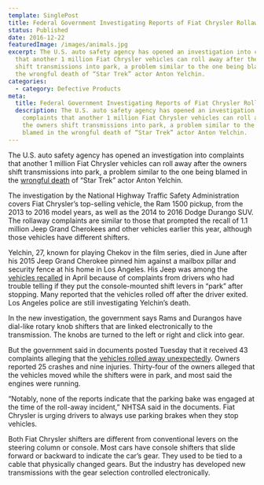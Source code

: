 ```yaml
---
template: SinglePost
title: Federal Government Investigating Reports of Fiat Chrysler Rollaways
status: Published
date: 2016-12-22
featuredImage: /images/animals.jpg
excerpt: The U.S. auto safety agency has opened an investigation into complaints
  that another 1 million Fiat Chrysler vehicles can roll away after the owners
  shift transmissions into park, a problem similar to the one being blamed in
  the wrongful death of “Star Trek” actor Anton Yelchin.
categories:
  - category: Defective Products
meta:
  title: Federal Government Investigating Reports of Fiat Chrysler Rollaways
  description: The U.S. auto safety agency has opened an investigation into
    complaints that another 1 million Fiat Chrysler vehicles can roll away after
    the owners shift transmissions into park, a problem similar to the one being
    blamed in the wrongful death of “Star Trek” actor Anton Yelchin.
---
```

<!--StartFragment-->

The U.S. auto safety agency has opened an investigation into complaints that another 1 million Fiat Chrysler vehicles can roll away after the owners shift transmissions into park, a problem similar to the one being blamed in the [wrongful death](/practice-areas/wrongful-death-attorney/) of “Star Trek” actor Anton Yelchin.

The investigation by the National Highway Traffic Safety Administration covers Fiat Chrysler’s top-selling vehicle, the Ram 1500 pickup, from the 2013 to 2016 model years, as well as the 2014 to 2016 Dodge Durango SUV. The rollaway complaints are similar to those that prompted the recall of 1.1 million Jeep Grand Cherokees and other vehicles earlier this year, although those vehicles have different shifters.

Yelchin, 27, known for playing Chekov in the film series, died in June after his 2015 Jeep Grand Cherokee pinned him against a mailbox pillar and security fence at his home in Los Angeles. His Jeep was among the [vehicles recalled](/practice-areas/product-defect-lawyer/) in April because of complaints from drivers who had trouble telling if they put the console-mounted shift levers in “park” after stopping. Many reported that the vehicles rolled off after the driver exited. Los Angeles police are still investigating Yelchin’s death.

In the new investigation, the government says Rams and Durangos have dial-like rotary knob shifters that are linked electronically to the transmission. The knobs are turned to the left or right and click into gear.

But the government said in documents posted Tuesday that it received 43 complaints alleging that the [vehicles rolled away unexpectedly](/practice-areas/product-defect-lawyer/). Owners reported 25 crashes and nine injuries. Thirty-four of the owners alleged that the vehicles moved while the shifters were in park, and most said the engines were running.

“Notably, none of the reports indicate that the parking bake was engaged at the time of the roll-away incident,” NHTSA said in the documents. Fiat Chrysler is urging drivers to always use parking brakes when they stop vehicles.

Both Fiat Chrysler shifters are different from conventional levers on the steering column or console. Most cars have console shifters that slide forward or backward to indicate the car’s gear. They used to be tied to a cable that physically changed gears. But the industry has developed new transmissions with the gear selection controlled electronically.

<!--EndFragment-->